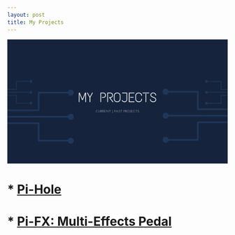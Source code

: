 ```yaml
---
layout: post
title: My Projects
---
```


![](https://github.com/AnthonyTippy/Images/blob/master/Doback%20Warehouse.png?raw=true)


# * [Pi-Hole](https://anthonytippy.github.io/Pi-Hole-DNS-For-Dummies/)

# * [Pi-FX: Multi-Effects Pedal](https://anthonytippy.github.io/Multi-Effects-Pi-dle-Board/)

